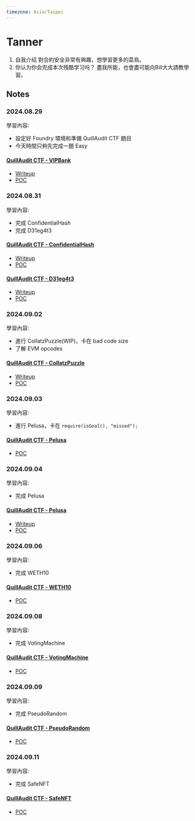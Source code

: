 ```yaml
---
timezone: Asia/Taipei
---
```



# Tanner

1. 自我介绍
    對合約安全非常有興趣，想學習更多的菜鳥。
2. 你认为你会完成本次残酷学习吗？ 
    盡我所能，也會盡可能向Bill大大請教學習。

## Notes

<!-- Content_START -->

### 2024.08.29

學習內容: 

- 設定好 Foundry 環境和準備 QuillAudit CTF 題目
- 今天時間只夠先完成一題 Easy

#### [QuillAudit CTF - VIPBank](./Writeup/Tanner/src/QuillCTF/VIPBank.sol)

- [Writeup](./Writeup/Tanner/writeup/QuillCTF/VIPBank.md) 
- [POC](./Writeup/Tanner/test/QuillCTF/VIPBank.t.sol) 

### 2024.08.31

學習內容: 

- 完成 ConfidentialHash
- 完成 D31eg4t3

#### [QuillAudit CTF - ConfidentialHash](./Writeup/Tanner/src/QuillCTF/ConfidentialHash.sol)

- [Writeup](./Writeup/Tanner/writeup/QuillCTF/ConfidentialHash.md) 
- [POC](./Writeup/Tanner/test/QuillCTF/ConfidentialHash.t.sol) 

#### [QuillAudit CTF - D31eg4t3](./Writeup/Tanner/src/QuillCTF/D31eg4t3.sol)

- [Writeup](./Writeup/Tanner/writeup/QuillCTF/D31eg4t3.md) 
- [POC](./Writeup/Tanner/test/QuillCTF/D31eg4t3.t.sol) 

### 2024.09.02

學習內容: 

- 進行 CollatzPuzzle(WIP)，卡在 bad code size
- 了解 EVM opcodes

#### [QuillAudit CTF - CollatzPuzzle](./Writeup/Tanner/src/QuillCTF/CollatzPuzzle.sol)

- [Writeup](./Writeup/Tanner/writeup/QuillCTF/CollatzPuzzle.md) 
- [POC](./Writeup/Tanner/test/QuillCTF/CollatzPuzzle.t.sol) 


### 2024.09.03

學習內容: 

- 進行 Pelusa，卡在 `require(isGoal(), "missed");`

#### [QuillAudit CTF - Pelusa](./Writeup/Tanner/src/QuillCTF/Pelusa.sol)

- [POC](./Writeup/Tanner/test/QuillCTF/Pelusa.t.sol) 


### 2024.09.04

學習內容: 

- 完成 Pelusa

#### [QuillAudit CTF - Pelusa](./Writeup/Tanner/src/QuillCTF/Pelusa.sol)

- [Writeup](./Writeup/Tanner/writeup/QuillCTF/Pelusa.md) 
- [POC](./Writeup/Tanner/test/QuillCTF/Pelusa.t.sol) 

### 2024.09.06

學習內容: 

- 完成 WETH10

#### [QuillAudit CTF - WETH10](./Writeup/Tanner/src/QuillCTF/WETH10.sol)

- [POC](./Writeup/Tanner/test/QuillCTF/WETH10.t.sol) 


### 2024.09.08

學習內容: 

- 完成 VotingMachine

#### [QuillAudit CTF - VotingMachine](./Writeup/Tanner/src/QuillCTF/VotingMachine.sol)

- [POC](./Writeup/Tanner/test/QuillCTF/VotingMachine.t.sol) 


### 2024.09.09

學習內容: 

- 完成 PseudoRandom

#### [QuillAudit CTF - PseudoRandom](./Writeup/Tanner/src/QuillCTF/PseudoRandom.sol)

- [POC](./Writeup/Tanner/test/QuillCTF/PseudoRandom.t.sol) 

### 2024.09.11

學習內容: 

- 完成 SafeNFT

#### [QuillAudit CTF - SafeNFT](./Writeup/Tanner/src/QuillCTF/SafeNFT.sol)

- [POC](./Writeup/Tanner/test/QuillCTF/SafeNFT.t.sol) 


<!-- Content_END -->
